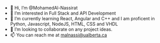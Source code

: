- 👋 Hi, I’m @MohamedAl-Nassirat
- 👀 I’m interested in Full Stack and API Development
- 🌱 I’m currently learning React, Angular and C++ and I am proficent in Python, Javascript, NodeJS, HTML, CSS and VHDL
- 💞️ I’m looking to collaborate on any project ideas.
- 📫 You can reach me at malnassi@ualberta.ca

<!---
MohamedAl-Nassirat/MohamedAl-Nassirat is a ✨ special ✨ repository because its `README.md` (this file) appears on your GitHub profile.
You can click the Preview link to take a look at your changes.
--->

